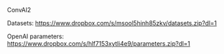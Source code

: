 ConvAI2

Datasets: https://www.dropbox.com/s/msool5hinh85zkv/datasets.zip?dl=1

OpenAI parameters: https://www.dropbox.com/s/hlf7153xytli4e9/parameters.zip?dl=1
